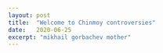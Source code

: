 ```yaml
---
layout: post
title:  "Welcome to Chinmoy controversies"
date:   2020-06-25
excerpt: "mikhail gorbachev mother"
---
```

